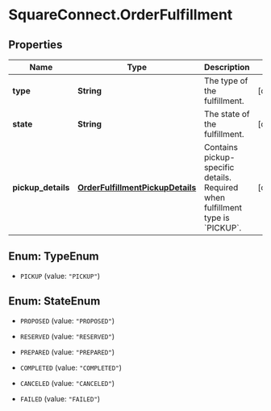 # SquareConnect.OrderFulfillment

## Properties
Name | Type | Description | Notes
------------ | ------------- | ------------- | -------------
**type** | **String** | The type of the fulfillment. | [optional] 
**state** | **String** | The state of the fulfillment. | [optional] 
**pickup_details** | [**OrderFulfillmentPickupDetails**](OrderFulfillmentPickupDetails.md) | Contains pickup-specific details. Required when fulfillment type is &#x60;PICKUP&#x60;. | [optional] 


<a name="TypeEnum"></a>
## Enum: TypeEnum


* `PICKUP` (value: `"PICKUP"`)




<a name="StateEnum"></a>
## Enum: StateEnum


* `PROPOSED` (value: `"PROPOSED"`)

* `RESERVED` (value: `"RESERVED"`)

* `PREPARED` (value: `"PREPARED"`)

* `COMPLETED` (value: `"COMPLETED"`)

* `CANCELED` (value: `"CANCELED"`)

* `FAILED` (value: `"FAILED"`)




